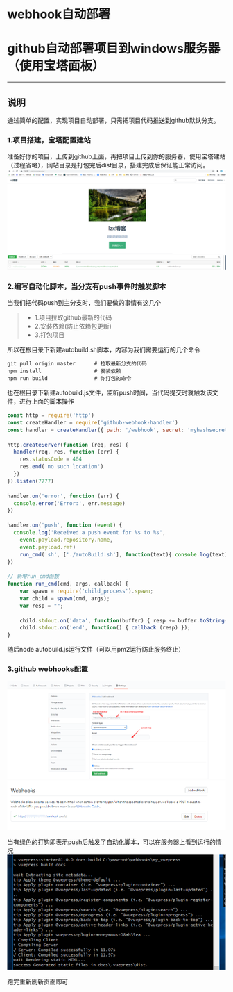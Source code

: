 # webhook自动部署
# github自动部署项目到windows服务器（使用宝塔面板）
----
## 说明

通过简单的配置，实现项目自动部署，只需把项目代码推送到github默认分支。

### 1.项目搭建，宝塔配置建站

准备好你的项目，上传到github上面，再把项目上传到你的服务器，使用宝塔建站（过程省略），网站目录是打包完后dist目录，搭建完成后保证能正常访问。
![图标](./1.png)
![图标](./2.png)

### 2.编写自动化脚本，当分支有push事件时触发脚本

当我们把代码push到主分支时，我们要做的事情有这几个

> * 1.项目拉取github最新的代码
> * 2.安装依赖(防止依赖包更新)
> * 3.打包项目

所以在根目录下新建autobuild.sh脚本，内容为我们需要运行的几个命令
```js
git pull origin master      # 拉取最新分支的代码
npm install                 # 安装依赖
npm run build               # 你打包的命令
```
也在根目录下新建autobuild.js文件，监听push时间，当代码提交时就触发该文件，进行上面的脚本操作
```js
const http = require('http')
const createHandler = require('github-webhook-handler')
const handler = createHandler({ path: '/webhook', secret: 'myhashsecret' })

http.createServer(function (req, res) {
  handler(req, res, function (err) {
    res.statusCode = 404
    res.end('no such location')
  })
}).listen(7777)
 
handler.on('error', function (err) {
  console.error('Error:', err.message)
})
 
handler.on('push', function (event) {
  console.log('Received a push event for %s to %s',
    event.payload.repository.name,
    event.payload.ref)
    run_cmd('sh', ['./autoBuild.sh'], function(text){ console.log(text) }); // 执行autoBuild.sh
})

// 新增run_cmd函数
function run_cmd(cmd, args, callback) {
    var spawn = require('child_process').spawn;
    var child = spawn(cmd, args);
    var resp = "";

    child.stdout.on('data', function(buffer) { resp += buffer.toString(); });
    child.stdout.on('end', function() { callback (resp) });
}
```
随后node autobuild.js运行文件（可以用pm2运行防止服务终止）

### 3.github webhooks配置
![图标](./3.png)
![图标](./4.png)

当有绿色的打钩即表示push后触发了自动化脚本，可以在服务器上看到运行的情况
![图标](./5.png)

跑完重新刷新页面即可




